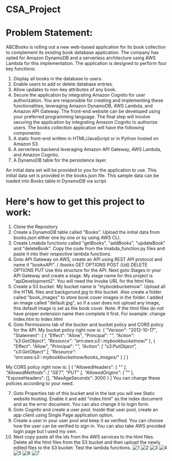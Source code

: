 ﻿# CSA_Project

# Problem Statement:
ABCBooks is rolling out a new web-based application for its book collection to complement its existing book database application. The company has opted for Amazon DynamoDB and a serverless architecture using AWS Lambda for this implementation.
The application is designed to perform four key functions:
1. Display all books in the database to users.
2. Enable users to add or delete database entries.
3. Allow updates to non-key attributes of any book.
4. Secure the application by integrating Amazon Cognito for user authorization.
You are responsible for creating and implementing these functionalities, leveraging Amazon DynamoDB, AWS Lambda, and Amazon API Gateway. The front-end website can be developed using your preferred programming language. The final step will involve securing the application by integrating Amazon Cognito to authorize users.
The books collection application will have the following components:
1. A static front-end written in HTML/JavaScript or in Python hosted on Amazon S3.
2. A serverless backend leveraging Amazon API Gateway, AWS Lambda, and Amazon Cognito.
3. A DynamoDB table for the persistence layer.

An initial data set will be provided to you for the application to use. This initial data set is provided in the books.json file. This sample data can be loaded into Books table in DynamoDB via script.

# Here's how to get this project to work:
1. Clone the Repository
2. Create a DynamoDB table called "Books". Upload the initial data from books.json either one by one or by using AWS CLI.
3. Create Lmabda functions called "getBooks", "addBooks", "updateBook" and "deleteBook". Copy the code from the lmabda_function.py files and paste it into their respective lambda functions.
4. Goto API Gateway on AWS, create an API using REST API protocol and name it "booksAPI".
/
/books
GET
    OPTIONS
    POST
/{id}
    DELETE
    OPTIONS
    PUT
Use this structure for the API.
Next goto Stages in your API Gateway and create a stage. My stage name for this project is "apiDevelopment2". You will need the Invoke URL for the html files.
6. Create a S3 bucket. My bucket name is "mybookbucketnow". Upload all the HTML files and backgorund.jpg to this bucket. Also create a folder called "book_images" to store book cover images in the folder. I added an image called "default.jpg", so if a user does not upload any image, this default image is set as the book cover.
Note: If the html files do not have proper extension name then complete it first. For example: change index.htm to index.html
7. Goto Permissions tab of the bucker and bucket policy and CORS policy for the API.
My bucket policy right now is:
{
    "Version": "2012-10-17",
    "Statement": [
        {
            "Effect": "Allow",
            "Principal": "*",
            "Action": "s3:GetObject",
            "Resource": "arn:aws:s3:::mybookbucketnow/*"
        },
        {
            "Effect": "Allow",
            "Principal": "*",
            "Action": [
                "s3:PutObject",
                "s3:GetObject"
            ],
            "Resource": "arn:aws:s3:::mybookbucketnow/books_images/*"
        }
    ]
}

My CORS policy right now is:
[
    {
        "AllowedHeaders": [
            "*"
        ],
        "AllowedMethods": [
            "GET",
            "PUT"
        ],
        "AllowedOrigins": [
            "*"
        ],
        "ExposeHeaders": [],
        "MaxAgeSeconds": 3000
    }
]
You can change these policies according to your need.

7. Goto Properties tab of this bucket and in the last you will see Static website hosting. Enable it and add "index.html" as the index document and as the error document. You can also change it to login form.
8. Goto Cognito and create a user pool. Inside that user pool, create an app client using Single Page application option.
9. Create a user in your user pool and keep it as verified. You can choose how the user can be verified to sign in. You can also take AWS provided login page but I used my own.
10. Next copy paste all the ids from the AWS services to the html files. Delete all the html files from the S3 bucket and then upload the newly edited files to the S3 bucket. Test the lambda functions.
![1](https://github.com/user-attachments/assets/23b82a3e-3f61-4b44-9c32-de31ca34b004)
![2](https://github.com/user-attachments/assets/80550a10-d373-40cc-9ab7-5c96da67550d)
![3](https://github.com/user-attachments/assets/7d187c53-4a42-43ea-9f6b-9c9060249396)
![4](https://github.com/user-attachments/assets/fa62260a-f95c-473a-af1d-5e7a2c10db7b)
![5](https://github.com/user-attachments/assets/b02db66a-a444-46a4-9401-777a0b4a260c)
![6](https://github.com/user-attachments/assets/88eb8a94-4822-4437-b2d0-859be4ce3c66)
![7](https://github.com/user-attachments/assets/ea13eddd-7f85-4e3b-9a11-7ad1bc4facb5)


